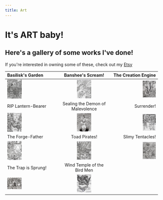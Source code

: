 ```yaml
---
title: Art
---
```

# It's ART baby!
## Here's a gallery of some works I've done!
If you're interested in owning some of these, check out my [Etsy](https://www.etsy.com/shop/OmegaEarthArt/)


| Basilisk's Garden | Banshee's Scream! | The Creation Engine |
|:---|:---:|---:|
| <a href="./assets/images/basilisk.jpg"><img src="./assets/images/basilisk.jpg" width=30% height=auto></a> | <a href="https://omegaearth.art/assets/images/banshee.jpg"><img src="./assets/images/banshee.jpg" width=30% height=auto></a> | <a href="https://omegaearth.art/assets/images/creation.jpg"><img src="./assets/images/creation.jpg" width=30% height=auto></a> |
| RIP Lantern-Bearer | Sealing the Demon of Malevolence | Surrender! |
| <a href="https://omegaearth.art/assets/images/lantern.jpg"><img src="./assets/images/lantern.jpg" width=30% height=auto></a> | <a href="https://omegaearth.art/assets/images/sealing.jpg"><img src="./assets/images/sealing.jpg" width=30% height=30%></a> | <a href="https://omegaearth.art/assets/images/surrender.jpg"><img src="./assets/images/surrender.jpg" width=30% height=30%></a> |
| The Forge-Father| Toad Pirates! | Slimy Tentacles!
| <a href="https://omegaearth.art/assets/images/forge.jpg"><img src="./assets/images/forge.jpg" width=30% height=30%></a> | <a href="https://omegaearth.art/assets/images/pirates.jpg"><img src="./assets/images/pirates.jpg" width=30% height=30%></a> | <a href="https://omegaearth.art/assets/images/tentacles.jpg"><img src="./assets/images/tentacles.jpg" width=30% height=30%></a> |
| The Trap is Sprung! | Wind Temple of the Bird Men|
| <a href="https://omegaearth.art/assets/images/trap.jpg"><img src="./assets/images/trap.jpg" width=30% height=30%></a> | <a href="https://omegaearth.art/assets/images/wind.jpg"><img src="./assets/images/wind.jpg" width=30% height=30%></a> |
